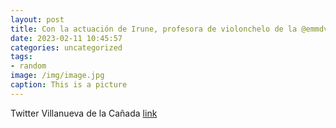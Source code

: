 ```yaml
---
layout: post
title: Con la actuación de Irune, profesora de violonchelo de la @emmdvc, se inauguran las primeras exposiciones de este año en el C.C....
date: 2023-02-11 10:45:57
categories: uncategorized
tags:
- random
image: /img/image.jpg
caption: This is a picture
---
```

Twitter Villanueva de la Cañada [link](https://twitter.com/AytoVDLCanada/status/1624123258608943122)
